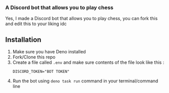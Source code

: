 ### A Discord bot that allows you to play chess
Yes, I made a Discord bot that allows you to play chess, you can fork this and edit this to your liking idc

## Installation
1. Make sure you have Deno installed
2. Fork/Clone this repo
3. Create a file called `.env` and make sure contents of the file look like this :
   ```
   DISCORD_TOKEN="BOT TOKEN"
   ```
4. Run the bot using ```deno task run``` command in your terminal/command line